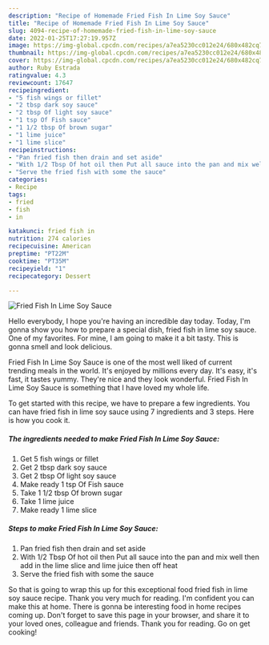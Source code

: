 ```yaml
---
description: "Recipe of Homemade Fried Fish In Lime Soy Sauce"
title: "Recipe of Homemade Fried Fish In Lime Soy Sauce"
slug: 4094-recipe-of-homemade-fried-fish-in-lime-soy-sauce
date: 2022-01-25T17:27:19.957Z
image: https://img-global.cpcdn.com/recipes/a7ea5230cc012e24/680x482cq70/fried-fish-in-lime-soy-sauce-recipe-main-photo.jpg
thumbnail: https://img-global.cpcdn.com/recipes/a7ea5230cc012e24/680x482cq70/fried-fish-in-lime-soy-sauce-recipe-main-photo.jpg
cover: https://img-global.cpcdn.com/recipes/a7ea5230cc012e24/680x482cq70/fried-fish-in-lime-soy-sauce-recipe-main-photo.jpg
author: Ruby Estrada
ratingvalue: 4.3
reviewcount: 17647
recipeingredient:
- "5 fish wings or fillet"
- "2 tbsp dark soy sauce"
- "2 tbsp Of light soy sauce"
- "1 tsp Of Fish sauce"
- "1 1/2 tbsp Of brown sugar"
- "1 lime juice"
- "1 lime slice"
recipeinstructions:
- "Pan fried fish then drain and set aside"
- "With 1/2 Tbsp Of hot oil then Put all sauce into the pan and mix well then add in the lime slice and lime juice then off heat"
- "Serve the fried fish with some the sauce"
categories:
- Recipe
tags:
- fried
- fish
- in

katakunci: fried fish in 
nutrition: 274 calories
recipecuisine: American
preptime: "PT22M"
cooktime: "PT35M"
recipeyield: "1"
recipecategory: Dessert

---
```



![Fried Fish In Lime Soy Sauce](https://img-global.cpcdn.com/recipes/a7ea5230cc012e24/680x482cq70/fried-fish-in-lime-soy-sauce-recipe-main-photo.jpg)

Hello everybody, I hope you're having an incredible day today. Today, I'm gonna show you how to prepare a special dish, fried fish in lime soy sauce. One of my favorites. For mine, I am going to make it a bit tasty. This is gonna smell and look delicious.



Fried Fish In Lime Soy Sauce is one of the most well liked of current trending meals in the world. It's enjoyed by millions every day. It's easy, it's fast, it tastes yummy. They're nice and they look wonderful. Fried Fish In Lime Soy Sauce is something that I have loved my whole life.


To get started with this recipe, we have to prepare a few ingredients. You can have fried fish in lime soy sauce using 7 ingredients and 3 steps. Here is how you cook it.

<!--inarticleads1-->

##### The ingredients needed to make Fried Fish In Lime Soy Sauce:

1. Get 5 fish wings or fillet
1. Get 2 tbsp dark soy sauce
1. Get 2 tbsp Of light soy sauce
1. Make ready 1 tsp Of Fish sauce
1. Take 1 1/2 tbsp Of brown sugar
1. Take 1 lime juice
1. Make ready 1 lime slice




<!--inarticleads2-->

##### Steps to make Fried Fish In Lime Soy Sauce:

1. Pan fried fish then drain and set aside
1. With 1/2 Tbsp Of hot oil then Put all sauce into the pan and mix well then add in the lime slice and lime juice then off heat
1. Serve the fried fish with some the sauce




So that is going to wrap this up for this exceptional food fried fish in lime soy sauce recipe. Thank you very much for reading. I'm confident you can make this at home. There is gonna be interesting food in home recipes coming up. Don't forget to save this page in your browser, and share it to your loved ones, colleague and friends. Thank you for reading. Go on get cooking!
